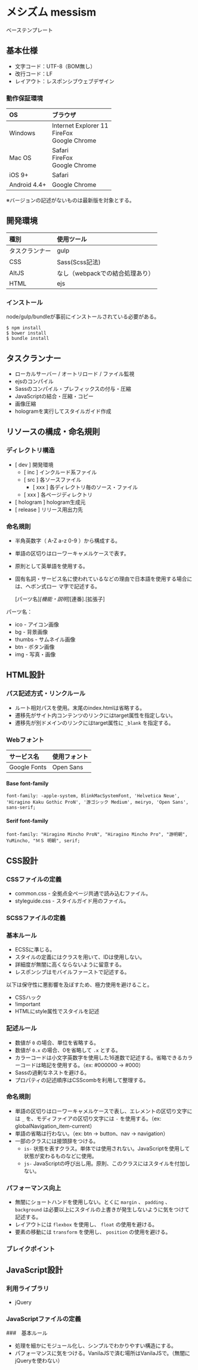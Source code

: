 # メシズム messism
ベーステンプレート

## 基本仕様
- 文字コード：UTF-8（BOM無し）
- 改行コード：LF
- レイアウト：レスポンシブウェブデザイン

### 動作保証環境
| OS | ブラウザ |
|:--|:--|
| Windows | Internet Explorer 11<br>FireFox<br>Google Chrome |
| Mac OS | Safari<br>FireFox<br>Google Chrome |
| iOS 9+ | Safari |
| Android 4.4+ | Google Chrome |

※バージョンの記述がないものは最新版を対象とする。

## 開発環境
| 種別 | 使用ツール |
|:--|:--|
| タスクランナー | gulp |
| CSS | Sass(Scss記法) |
| AltJS | なし（webpackでの結合処理あり） |
| HTML | ejs |   

### インストール

node/gulp/bundleが事前にインストールされている必要がある。

    $ npm install
    $ bower install
    $ bundle install

## タスクランナー
- ローカルサーバー / オートリロード / ファイル監視
- ejsのコンパイル
- Sassのコンパイル・プレフィックスの付与・圧縮
- JavaScriptの結合・圧縮・コピー
- 画像圧縮
- hologramを実行してスタイルガイド作成

## リソースの構成・命名規則

### ディレクトリ構造

- [ dev ] 開発環境
  - [ inc ] インクルード系ファイル
  - [ src ] 各ソースファイル
    - [ xxx ] 各ディレクトリ毎のソース・ファイル
  - [ xxx ] 各ページディレクトリ
- [ hologram ] hologram生成元
- [ release ] リリース用出力先

### 命名規則

- 半角英数字（ A-Z a-z 0-9 ）から構成する。
- 単語の区切りはローワーキャメルケースで表す。
- 原則として英単語を使用する。
- 固有名詞・サービス名に使われているなどの理由で日本語を使用する場合には、ヘボン式ロー
マ字で記述する。

    [パーツ名]_[機能・説明]_[連番].[拡張子]

パーツ名：
- ico - アイコン画像
- bg - 背景画像
- thumbs - サムネイル画像
- btn - ボタン画像
- img - 写真・画像

## HTML設計

### パス記述方式・リンクルール
- ルート相対パスを使用。末尾のindex.htmlは省略する。
- 遷移先がサイト内コンテンツのリンクにはtarget属性を指定しない。
- 遷移先が別ドメインのリンクにはtarget属性に `_blank` を指定する。

### Webフォント

| サービス名 | 使用フォント | 
| :-- | :-- |
| Google Fonts | Open Sans |

#### Base font-family
    font-family: -apple-system, BlinkMacSystemFont, 'Helvetica Neue', 'Hiragino Kaku Gothic ProN', '游ゴシック Medium', meiryo, 'Open Sans', sans-serif;

#### Serif font-family
    font-family: "Hiragino Mincho ProN", "Hiragino Mincho Pro", "游明朝", YuMincho, "ＭＳ 明朝", serif;

## CSS設計

### CSSファイルの定義
- common.css - 全拠点全ページ共通で読み込むファイル。
- styleguide.css - スタイルガイド用のファイル。

### SCSSファイルの定義

### 基本ルール
- ECSSに準じる。
- スタイルの定義にはクラスを用いて、IDは使用しない。
- 詳細度が無闇に高くならないように留意する。
- レスポンシブはモバイルファーストで記述する。

以下は保守性に悪影響を及ぼすため、極力使用を避けること。
- CSSハック
- !important
- HTMLにstyle属性でスタイルを記述

### 記述ルール
- 数値が `0` の場合、単位を省略する。
- 数値が `0.x` の場合、0を省略して `.x` とする。
- カラーコードは小文字英数字を使用した16進数で記述する。省略できるカラーコードは略記を使用する。（ex: #000000 → #000）
- Sassの過剰なネストを避ける。
- プロパティの記述順序はCSScombを利用して整理する。

### 命名規則
- 単語の区切りはローワーキャメルケースで表し、エレメントの区切り文字には `_` を、モディファイアの区切り文字には `-` を使用する。（ex: globalNavigation_item-current）
- 単語の省略は行わない。（ex: btn → button、nav → navigation）
- 一部のクラスには接頭辞をつける。
  - `is-` 状態を表すクラス。単体では使用されない。JavaScriptを使用して状態が変わるものなどに使用。
  - `js-` JavaScriptの呼び出し用。原則、このクラスにはスタイルを付加しない。

### パフォーマンス向上
- 無闇にショートハンドを使用しない。とくに `margin` 、 `padding` 、 `background` は必要以上にスタイルの上書きが発生しないように気をつけて記述する。
- レイアウトには `flexbox` を使用し、 `float` の使用を避ける。
- 要素の移動には `transform` を使用し、 `position` の使用を避ける。

### ブレイクポイント

## JavaScript設計

### 利用ライブラリ
- jQuery

### JavaScriptファイルの定義

###　基本ルール
- 処理を細かにモジュール化し、シンプルでわかりやすい構造にする。
- パフォーマンスに気をつける。VanilaJSで済む場所はVanilaJSで。（無闇にjQueryを使わない）

